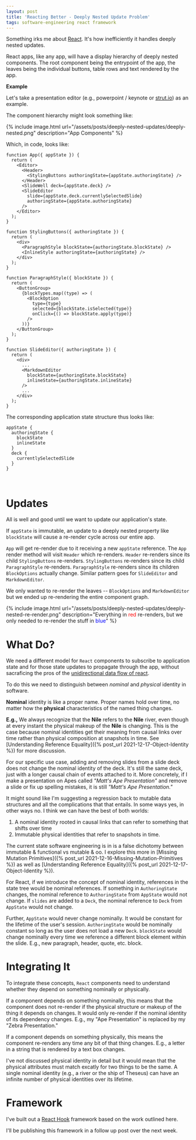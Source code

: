 ```yaml
---
layout: post
title: 'Reacting Better - Deeply Nested Update Problem'
tags: software-engineering react framework
---
```


Something irks me about [React](https://reactjs.org/). It's how inefficiently it handles deeply nested updates.

React apps, like any app, will have a display hierarchy of deeply nested components. The root component being the entrypoint of the app, the leaves being the individual buttons, table rows and text rendered by the app.

**Example**

Let's take a presentation editor (e.g., powerpoint / keynote or [strut.io](https://strut.io)) as an example.

The component hierarchy might look something like:

{% include image.html url="/assets/posts/deeply-nested-updates/deeply-nested.png" description="App Components" %}

Which, in code, looks like:

```tsx
function App({ appState }) {
  return (
    <Editor>
      <Header>
        <StylingButtons authoringState={appState.authoringState} />
      </Header>
      <SlideWell deck={appState.deck} />
      <SlideEditor
        slide={appState.deck.currentlySelectedSlide}
        authoringState={appState.authoringState}
      />
    </Editor>
  );
}

function StylingButtons({ authoringState }) {
  return (
    <div>
      <ParagraphStyle blockState={authoringState.blockState} />
      <InlineStyle authoringState={authoringState} />
    </div>
  );
}

function ParagraphStyle({ blockState }) {
  return (
    <ButtonGroup>
      {blockTypes.map((type) => (
        <BlockOption
          type={type}
          selected={blockState.isSelected(type)}
          onClick={() => blockState.apply(type)}
        />
      ))}
    </ButtonGroup>
  );
}

function SlideEditor({ authoringState }) {
  return (
    <div>
      ...
      <MarkdownEditor
        blockState={authoringState.blockState}
        inlineState={authoringState.inlineState}
      />
      ...
    </div>
  );
}
```

The corresponding application state structure thus looks like:

```
appState {
  authoringState {
    blockState
    inlineState
  }
  deck {
    currentlySelectedSlide
  }
}
```

<br/>

# Updates

All is well and good until we want to update our application's state.

If `appState` is immutable, an update to a deeply nested property like `blockState` will cause a re-render cycle across our entire app.

`App` will get re-render due to it receiving a new `appState` reference. The `App` render method will visit `Header` which re-renders. `Header` re-renders since its child `StylingButtons` re-renders. `StylingButtons` re-renders since its child `ParagraphStyle` re-renders. `ParagraphStyle` re-renders since its children `BlockOptions` actually change. Similar pattern goes for `SlideEditor` and `MarkdownEditor`.

We only wanted to re-render the leaves -- `BlockOptions` and `MarkdownEditor` but we ended up re-rendering the entire component graph.

{% include image.html url="/assets/posts/deeply-nested-updates/deeply-nested-re-render.png" description="Everything in <font color='red'>red</font> re-renders, but we only needed to re-render the stuff in <font color='blue'>blue</font>" %}

# What Do?

We need a different model for `React` components to subscribe to application state and for those state updates to propagate through the app, without sacraficing the pros of the [unidirectional data flow of react](https://reactjs.org/docs/thinking-in-react.html).

To do this we need to distinguish between _nominal_ and _physical_ identity in software.

**Nominal** identity is like a proper name. Proper names hold over time, no matter how the **physical** characteristics of the named thing changes.

**E.g.,** We always recognize that the **Nile** refers to the **Nile** river, even though at every instant the physical makeup of the **Nile** is changing. This is the case because nominal identities get their meaning from causal links over time rather than physical composition at snapshots in time. See [Understanding Reference Equality]({% post_url 2021-12-17-Object-Identity %}) for more discussion.

For our specific use case, adding and removing slides from a slide deck does not change the nominal identity of the deck. It's still the same deck, just with a longer causal chain of events attached to it. More concretely, if I make a presentation on Apes called _"Matt's Ape Presentation"_ and remove a slide or fix up spelling mistakes, it is still _"Matt's Ape Presentation."_

It might sound like I'm suggesting a regression back to mutable data structures and all the complications that that entails. In some ways yes, in other ways no. I think we can have the best of both worlds:

1. A nominal identity rooted in causal links that can refer to something that shifts over time
2. Immutable physical identities that refer to snapshots in time.

The current state software engineering is in is a false dichotomy between immutable & functional vs mutable & oo. I explore this more in [Missing Mutation Primitives]({% post_url 2021-12-16-Missing-Mutation-Primitives %}) as well as [Understanding Reference Equality]({% post_url 2021-12-17-Object-Identity %}).

For React, if we introduce the concept of nominal identity, references in the state tree would be nominal references. If something in `AuthoringState` changes, the nominal reference to `AuthoringState` from `AppState` would not change. If `slides` are added to a `Deck`, the nominal reference to `Deck` from `AppState` would not change.

Further, `AppState` would never change nominally. It would be constant for the lifetime of the user's session. `AuthoringState` would be nominally constant so long as the user does not load a new `Deck`. `blockState` would change nominally every time we reference a different block element within the slide. E.g., new paragraph, header, quote, etc. block.

# Integrating It

To integrate these concepts, `React` components need to understand whether they depend on something nominally or physically.

If a component depends on something nominally, this means that the component does not re-render if the physical structure or makeup of the thing it depends on changes. It would only re-render if the nominal identity of its dependency changes. E.g., my "Ape Presentation" is replaced by my "Zebra Presentation."

If a component depends on something physically, this means the component re-renders any time any bit of that thing changes. E.g., a letter in a string that is rendered by a text box changes.

I've not discussed physical identity in detail but it would mean that the physical attributes must match excatly for two things to be the same. A single nominal identity (e.g., a river or the ship of Theseus) can have an infinite number of physical identities over its lifetime.

# Framework

I've built out a [React Hook](https://reactjs.org/docs/hooks-intro.html) framework based on the work outlined here.

I'll be publishing this framework in a follow up post over the next week.

<!-- TODO next post -->
